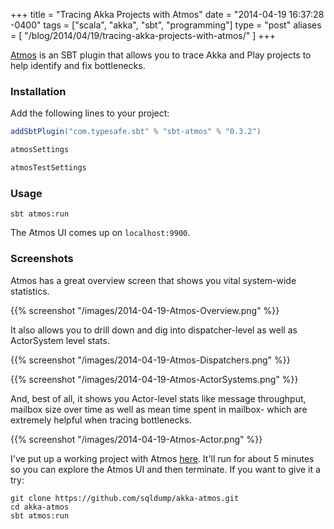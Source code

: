 +++
title = "Tracing Akka Projects with Atmos"
date = "2014-04-19 16:37:28 -0400"
tags = ["scala", "akka", "sbt", "programming"]
type = "post"
aliases = [
  "/blog/2014/04/19/tracing-akka-projects-with-atmos/"
]
+++

[Atmos](https://github.com/sbt/sbt-atmos) is an SBT plugin that allows you to trace Akka and Play projects to help identify and fix bottlenecks. 

### Installation
Add the following lines to your project:
  
```scala
addSbtPlugin("com.typesafe.sbt" % "sbt-atmos" % "0.3.2")
```

```scala
atmosSettings

atmosTestSettings
```

### Usage
```
sbt atmos:run
```
The Atmos UI comes up on `localhost:9900`.

### Screenshots
Atmos has a great overview screen that shows you vital system-wide statistics.

{{% screenshot "/images/2014-04-19-Atmos-Overview.png" %}}

It also allows you to drill down and dig into dispatcher-level as well as ActorSystem level stats.

{{% screenshot "/images/2014-04-19-Atmos-Dispatchers.png" %}}

{{% screenshot "/images/2014-04-19-Atmos-ActorSystems.png" %}}

And, best of all, it shows you Actor-level stats like message throughput, mailbox size over time as well as mean time spent in mailbox- which are extremely helpful when tracing bottlenecks.

{{% screenshot "/images/2014-04-19-Atmos-Actor.png" %}}

I've put up a working project with Atmos [here](https://github.com/sqldump/akka-atmos). It'll run for about 5 minutes so you can explore the Atmos UI and then terminate. If you want to give it a try:

```
git clone https://github.com/sqldump/akka-atmos.git
cd akka-atmos
sbt atmos:run
```